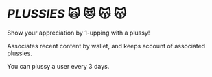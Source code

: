 # ***PLUSSIES*** 🙀 😻 😽 😽

Show your appreciation by 1-upping with a plussy!

Associates recent content by wallet, and keeps account of associated plussies.

You can plussy a user every 3 days. 
